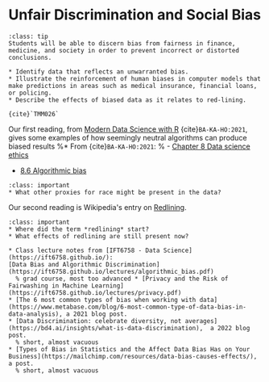 # Unfair Discrimination and Social Bias

```{admonition} Learning Outcome
:class: tip
Students will be able to discern bias from fairness in finance, medicine, and society in order to prevent incorrect or distorted conclusions.
```

```{admonition} Sample Tasks
* Identify data that reflects an unwarranted bias.
* Illustrate the reinforcement of human biases in computer models that make predictions in areas such as medical insurance, financial loans, or policing.
* Describe the effects of biased data as it relates to red-lining.

{cite}`TMM026`
```

Our first reading, from [Modern Data Science with R](https://mdsr-book.github.io/mdsr2e/) {cite}`BA-KA-HO:2021`, gives some examples of how seemingly neutral algorithms can produce biased results
%* From {cite}`BA-KA-HO:2021`:
%  - [Chapter 8 Data science ethics](https://mdsr-book.github.io/mdsr2e/ch-ethics.html)
* [8.6 Algorithmic bias](https://mdsr-book.github.io/mdsr2e/ch-ethics.html#algorithmic-bias)

```{admonition} Thinking Question
:class: important
* What other proxies for race might be present in the data?
```	

Our second reading is Wikipedia's entry on [Redlining](https://en.wikipedia.org/wiki/Redlining).

```{admonition} Reading Question
:class: important
* Where did the term *redlining* start?
* What effects of redlining are still present now?
```	


```{admonition} Further Resources
* Class lecture notes from [IFT6758 - Data Science](https://ift6758.github.io/):
[Data Bias and Algorithmic Discrimination](https://ift6758.github.io/lectures/algorithmic_bias.pdf) 
  % grad course, most too advanced * [Privacy and the Risk of Fairwashing in Machine Learning](https://ift6758.github.io/lectures/privacy.pdf) 
* [The 6 most common types of bias when working with data](https://www.metabase.com/blog/6-most-common-type-of-data-bias-in-data-analysis), a 2021 blog post.
* [Data Discrimination: celebrate diversity, not averages](https://bd4.ai/insights/what-is-data-discrimination),  a 2022 blog post.
  % short, almost vacuous
* [Types of Bias in Statistics and the Affect Data Bias Has on Your Business](https://mailchimp.com/resources/data-bias-causes-effects/), a post.
  % short, almost vacuous
```










